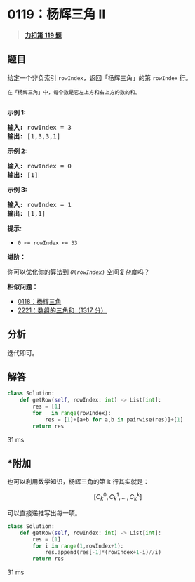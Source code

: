 # 0119：杨辉三角 II


> <u>**[力扣第 119 题](https://leetcode.cn/problems/pascals-triangle-ii/)**</u>

## 题目

<p>给定一个非负索引 <code>rowIndex</code>，返回「杨辉三角」的第 <code>rowIndex</code><em> </em>行。</p>

<p><small>在「杨辉三角」中，每个数是它左上方和右上方的数的和。</small></p>

<p><img alt="" src="https://pic.leetcode-cn.com/1626927345-DZmfxB-PascalTriangleAnimated2.gif" /></p>



<p><strong>示例 1:</strong></p>

<pre>
<strong>输入:</strong> rowIndex = 3
<strong>输出:</strong> [1,3,3,1]
</pre>

<p><strong>示例 2:</strong></p>

<pre>
<strong>输入:</strong> rowIndex = 0
<strong>输出:</strong> [1]
</pre>

<p><strong>示例 3:</strong></p>

<pre>
<strong>输入:</strong> rowIndex = 1
<strong>输出:</strong> [1,1]
</pre>



<p><strong>提示:</strong></p>

<ul>
<li><code>0 <= rowIndex <= 33</code></li>
</ul>



<p><strong>进阶：</strong></p>

<p>你可以优化你的算法到 <code><em>O</em>(<i>rowIndex</i>)</code> 空间复杂度吗？</p>


**相似问题：**
- [0118：杨辉三角](/leetcode/0118)
- [2221：数组的三角和（1317 分）](/leetcode/2221)


## 分析

迭代即可。

## 解答

```python
class Solution:
    def getRow(self, rowIndex: int) -> List[int]:
        res = [1]
        for _ in range(rowIndex):
            res = [1]+[a+b for a,b in pairwise(res)]+[1]
        return res
```
31 ms

## *附加

也可以利用数学知识，杨辉三角的第 k 行其实就是：

$$[ C_k^0, C_k^1, ..., C_k^k ]$$

可以直接递推写出每一项。

```python
class Solution:
    def getRow(self, rowIndex: int) -> List[int]:
        res = [1]
        for i in range(1,rowIndex+1):
            res.append(res[-1]*(rowIndex+1-i)//i)
        return res
```
31 ms




